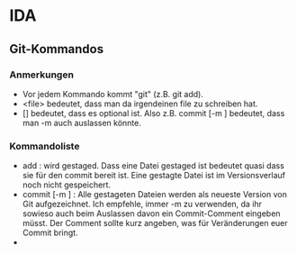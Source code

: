 # IDA

## Git-Kommandos

<!--- TODO: Noch andere Beispiele außer <file> -->

### Anmerkungen

* Vor jedem Kommando kommt "git" (z.B. git add). 
* &lt;file&gt; bedeutet, dass man da irgendeinen file zu schreiben hat. 
* [<irgendwas>] bedeutet, dass es optional ist. Also z.B. commit [-m <comment>] bedeutet, dass man -m <comment> auch auslassen könnte.

### Kommandoliste

* add <file>: <file> wird gestaged. Dass eine Datei gestaged ist bedeutet quasi dass sie für den commit bereit ist. Eine gestagte Datei ist im Versionsverlauf noch nicht gespeichert.
* commit [-m <comment>] <file>: Alle gestageten Dateien werden als neueste Version von Git aufgezeichnet. Ich empfehle, immer -m <comment> zu verwenden, da ihr sowieso auch beim Auslassen davon ein
Commit-Comment eingeben müsst. Der Comment sollte kurz angeben, was für Veränderungen euer Commit bringt.
* 
